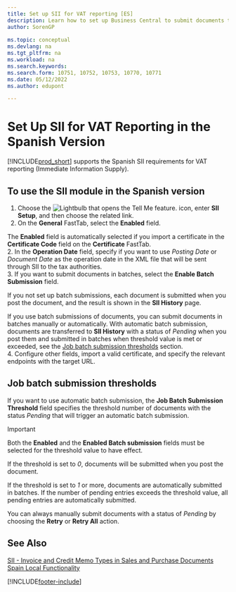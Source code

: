 ```yaml
---
title: Set up SII for VAT reporting [ES]
description: Learn how to set up Business Central to submit documents through SII  in the Spanish version.
author: SorenGP
    
ms.topic: conceptual
ms.devlang: na
ms.tgt_pltfrm: na
ms.workload: na
ms.search.keywords:
ms.search.form: 10751, 10752, 10753, 10770, 10771
ms.date: 05/12/2022
ms.author: edupont

---
```

# Set Up SII for VAT Reporting in the Spanish Version

[!INCLUDE[prod_short](../../includes/prod_short.md)] supports the Spanish SII requirements for VAT reporting (Immediate Information Supply).  

## To use the SII module in the Spanish version

1. Choose the ![Lightbulb that opens the Tell Me feature.](../../media/ui-search/search_small.png "Tell me what you want to do") icon, enter **SII Setup**, and then choose the related link.  
2. On the **General** FastTab, select the **Enabled** field.  

  The **Enabled** field is automatically selected if you import a certificate in the **Certificate Code** field on the **Certificate** FastTab.  
2. In the **Operation Date** field, specify if you want to use *Posting Date* or *Document Date* as the operation date in the XML file that will be sent through SII to the tax authorities.  
3. If you want to submit documents in batches, select the  **Enable Batch Submission** field.  

  <!--You must also specify how you want to submit them in the **Job Batch Submission Threshold** field, where you can specify the minimum number of pending history records for the batch submission.  -->

  If you not set up batch submissions, each document is submitted when you post the document, and the result is shown in the **SII History** page.  

  If you use batch submissions of documents, you can submit documents in batches manually or automatically. With automatic batch submission, documents are transferred to **SII History** with a status of *Pending* when you post them and submitted in batches when threshold value is met or exceeded, see the [Job batch submission thresholds](#job-batch-submission-thresholds) section.  
4. Configure other fields, import a valid certificate, and specify the relevant endpoints with the target URL.

## Job batch submission thresholds

If you want to use automatic batch submission, the **Job Batch Submission Threshold** field specifies the threshold number of documents with the status *Pending* that will trigger an automatic batch submission.

> [!IMPORTANT]
> Both the **Enabled** and the **Enabled Batch submission** fields must be selected for the threshold value to have effect.  

If the threshold is set to *0*, documents will be submitted when you post the document.  

If the threshold is set to *1* or more, documents are automatically submitted in batches. If the number of pending entries exceeds the threshold value, all pending entries are automatically submitted.  

You can always manually submit documents with a status of *Pending* by choosing the **Retry** or **Retry All** action.

## See Also

[SII - Invoice and Credit Memo Types in Sales and Purchase Documents](SII-invoice-types-sales-purchase-documents.md)  
[Spain Local Functionality](spain-local-functionality.md)  


[!INCLUDE[footer-include](../../includes/footer-banner.md)]
